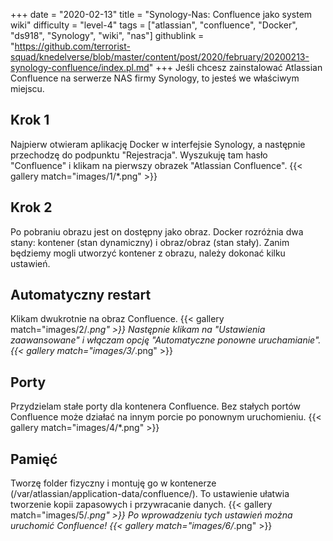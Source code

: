 +++
date = "2020-02-13"
title = "Synology-Nas: Confluence jako system wiki"
difficulty = "level-4"
tags = ["atlassian", "confluence", "Docker", "ds918", "Synology", "wiki", "nas"]
githublink = "https://github.com/terrorist-squad/knedelverse/blob/master/content/post/2020/february/20200213-synology-confluence/index.pl.md"
+++
Jeśli chcesz zainstalować Atlassian Confluence na serwerze NAS firmy Synology, to jesteś we właściwym miejscu.
## Krok 1
Najpierw otwieram aplikację Docker w interfejsie Synology, a następnie przechodzę do podpunktu "Rejestracja". Wyszukuję tam hasło "Confluence" i klikam na pierwszy obrazek "Atlassian Confluence".
{{< gallery match="images/1/*.png" >}}

## Krok 2
Po pobraniu obrazu jest on dostępny jako obraz. Docker rozróżnia dwa stany: kontener (stan dynamiczny) i obraz/obraz (stan stały). Zanim będziemy mogli utworzyć kontener z obrazu, należy dokonać kilku ustawień.
## Automatyczny restart
Klikam dwukrotnie na obraz Confluence.
{{< gallery match="images/2/*.png" >}}
Następnie klikam na "Ustawienia zaawansowane" i włączam opcję "Automatyczne ponowne uruchamianie".
{{< gallery match="images/3/*.png" >}}

## Porty
Przydzielam stałe porty dla kontenera Confluence. Bez stałych portów Confluence może działać na innym porcie po ponownym uruchomieniu.
{{< gallery match="images/4/*.png" >}}

## Pamięć
Tworzę folder fizyczny i montuję go w kontenerze (/var/atlassian/application-data/confluence/). To ustawienie ułatwia tworzenie kopii zapasowych i przywracanie danych.
{{< gallery match="images/5/*.png" >}}
Po wprowadzeniu tych ustawień można uruchomić Confluence!
{{< gallery match="images/6/*.png" >}}
